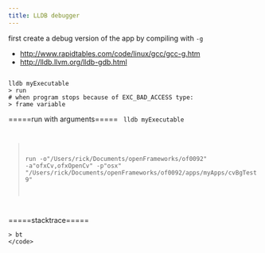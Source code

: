```yaml
---
title: LLDB debugger
---
```


first create a debug version of the app by compiling with `-g`
* http://www.rapidtables.com/code/linux/gcc/gcc-g.htm
* http://lldb.llvm.org/lldb-gdb.html

<code bash>
lldb myExecutable
> run
# when program stops because of EXC_BAD_ACCESS type:
> frame variable
</code>

=====run with arguments=====
<code bash>
lldb myExecutable
> run -o"/Users/rick/Documents/openFrameworks/of0092" -a"ofxCv,ofxOpenCv" -p"osx" "/Users/rick/Documents/openFrameworks/of0092/apps/myApps/cvBgTest9"
</code>

=====stacktrace=====
```
> bt
</code>
